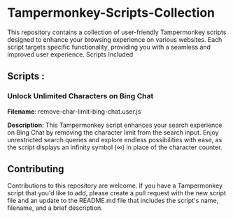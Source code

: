 # Tampermonkey-Scripts-Collection

This repository contains a collection of user-friendly Tampermonkey scripts designed to enhance your browsing experience on various websites. Each script targets specific functionality, providing you with a seamless and improved user experience.
Scripts Included

## Scripts :

### Unlock Unlimited Characters on Bing Chat

**Filename**: remove-char-limit-bing-chat.user.js

**Description**: This Tampermonkey script enhances your search experience on Bing Chat by removing the character limit from the search input.
Enjoy unrestricted search queries and explore endless possibilities with ease, as the script displays an infinity symbol (∞) in place of the character counter.

## Contributing

Contributions to this repository are welcome. If you have a Tampermonkey script that you'd like to add, please create a pull request with the new script file and an update to the README.md file that includes the script's name, filename, and a brief description.